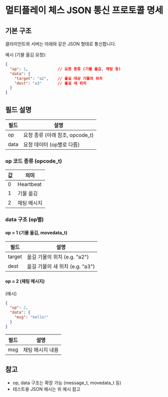 # 멀티플레이 체스 JSON 통신 프로토콜 명세

## 기본 구조

클라이언트와 서버는 아래와 같은 JSON 형태로 통신합니다.

예시 (기물 옮김 요청):

```json
{
  "op": 1,             // 요청 종류 (기물 옮김, 채팅 등)
  "data": {
    "target": "a2",    // 옮길 대상 기물의 위치
    "dest": "a3"       // 옮길 새 위치
  }
}
```

## 필드 설명

| 필드 | 설명                            |
| ---- | ------------------------------- |
| op   | 요청 종류 (아래 참조, opcode_t) |
| data | 요청 데이터 (op별로 다름)       |

### op 코드 종류 (opcode_t)

| 값  | 의미        |
| --- | ----------- |
| 0   | Heartbeat   |
| 1   | 기물 옮김   |
| 2   | 채팅 메시지 |

### data 구조 (op별)

#### op = 1 (기물 옮김, movedata_t)

| 필드   | 설명                            |
| ------ | ------------------------------- |
| target | 옮길 기물의 위치 (e.g. "a2")    |
| dest   | 옮길 기물의 새 위치 (e.g. "a3") |

#### op = 2 (채팅 메시지)

(예시)

```json
{
  "op": 2,
  "data": {
    "msg": "hello!"
  }
}
```
  
| 필드 | 설명             |
| ---- | ---------------- |
| msg  | 채팅 메시지 내용 |

## 참고

- op, data 구조는 확장 가능 (message_t, movedata_t 등)
- 테스트용 JSON 예시는 위 예시 참고

